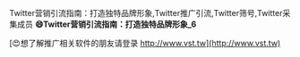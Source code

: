 Twitter营销引流指南：打造独特品牌形象,Twitter推广引流,Twitter筛号,Twitter采集成员
**😄Twitter营销引流指南：打造独特品牌形象_6**

[😍想了解推广相关软件的朋友请登录 http://www.vst.tw](http://www.vst.tw)



